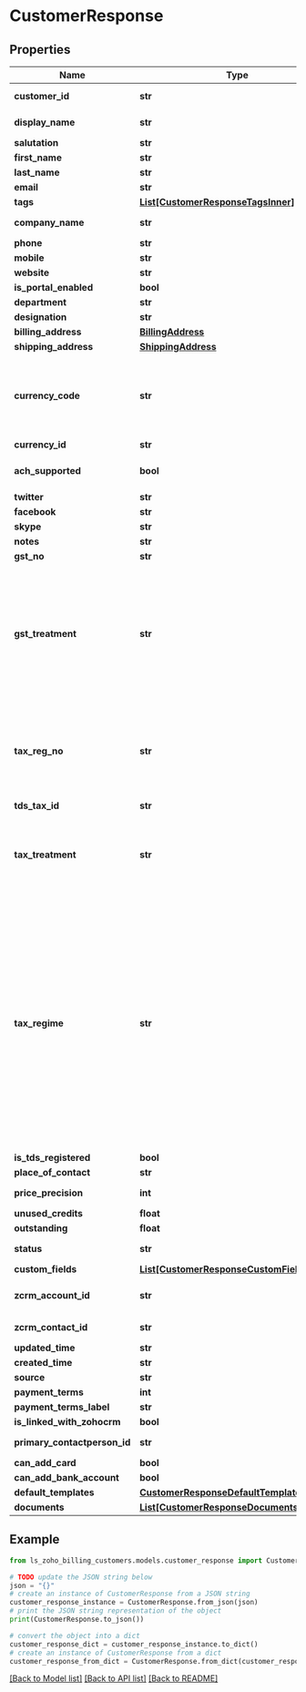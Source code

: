# CustomerResponse


## Properties

Name | Type | Description | Notes
------------ | ------------- | ------------- | -------------
**customer_id** | **str** | Unique ID generated by the server. This is used as identifier. | [optional] 
**display_name** | **str** | Name of the customer which will be displayed in the interface and invoices. | [optional] 
**salutation** | **str** | Salutation of the customer. | [optional] 
**first_name** | **str** | First name of the customer. | [optional] 
**last_name** | **str** | Last name of the customer. | [optional] 
**email** | **str** | Email address of the customer. | [optional] 
**tags** | [**List[CustomerResponseTagsInner]**](CustomerResponseTagsInner.md) |  | [optional] 
**company_name** | **str** | Registered name of the company the customer represents. | [optional] 
**phone** | **str** | Customer&#39;s landline or fixed-line number. | [optional] 
**mobile** | **str** | Customer&#39;s mobile phone number. | [optional] 
**website** | **str** | Customer&#39;s website if any. | [optional] 
**is_portal_enabled** | **bool** | Is Client portal enabled for the customer. | [optional] 
**department** | **str** | Customer&#39;s department. | [optional] 
**designation** | **str** | Customer&#39;s designation. | [optional] 
**billing_address** | [**BillingAddress**](BillingAddress.md) |  | [optional] 
**shipping_address** | [**ShippingAddress**](ShippingAddress.md) |  | [optional] 
**currency_code** | **str** | Currency code of the currency in which the customer wants to pay. If currency_code is not specified here, the currency chosen in your Zoho Billing organization will be used for billing. | [optional] [default to 'currency_code chosen in organization profile settings']
**currency_id** | **str** | Currency ID of the customer&#39;s currency. | [optional] 
**ach_supported** | **bool** | Set to true if ACH payment is supported for the customer. | [optional] [default to False]
**twitter** | **str** | Twitter profile of the customer. | [optional] 
**facebook** | **str** | Facebook profile of the customer. | [optional] 
**skype** | **str** | Skype ID of the customer | [optional] 
**notes** | **str** | A short note about the customer. | [optional] 
**gst_no** | **str** | GSTIN Number for the customer. | [optional] 
**gst_treatment** | **str** | GST Treatment for the customer.&lt;br&gt;Allowed values for &lt;strong&gt;&lt;code&gt;gst_treatment&lt;/code&gt;&lt;/strong&gt; : &lt;br&gt;&lt;code&gt;business_gst&lt;/code&gt;, &lt;code&gt;business_none&lt;/code&gt;, &lt;code&gt;consumer&lt;/code&gt;, &lt;code&gt;overseas&lt;/code&gt;&lt;br&gt; &lt;code&gt;business_gst&lt;/code&gt; - For a GST Registered business owner. &lt;br&gt;&lt;code&gt;business_none&lt;/code&gt; - For a GST unregistered business owner. &lt;br&gt;&lt;code&gt;consumer&lt;/code&gt; - For a consumer. &lt;br&gt;&lt;code&gt;overseas&lt;/code&gt; - Customer for whom you export your goods/services. | [optional] 
**tax_reg_no** | **str** | 12 digit Tax Registration number of a contact with Tax treatment as &lt;/br&gt; &lt;code&gt;home_country_mexico&lt;/code&gt;, &lt;code&gt;border_region_mexico&lt;/code&gt;, &lt;code&gt;non_mexico&lt;/code&gt;.&lt;/br&gt; Consumers generic RFC: &lt;code&gt;XAXX010101000&lt;/code&gt;, Overseas generic RFC: &lt;code&gt;XEXX010101000&lt;/code&gt; | [optional] 
**tds_tax_id** | **str** | ID of the TDS tax. | [optional] 
**tax_treatment** | **str** | VAT treatment of the contact.Allowed Values:&lt;/br&gt; &lt;code&gt;home_country_mexico&lt;/code&gt; (A business that is located within MX)&lt;/br&gt;&lt;code&gt;border_region_mexico&lt;/code&gt; (A business that is located in the northern and southern border regions in MX)&lt;/br&gt;&lt;code&gt;non_mexico&lt;/code&gt; (A business that is located outside MX). | [optional] 
**tax_regime** | **str** | Tax Regime of the contact.Allowed Values: &lt;code&gt;general_legal_person&lt;/code&gt;, &lt;code&gt;legal_entities_non_profit&lt;/code&gt;, &lt;code&gt;resident_abroad&lt;/code&gt;, &lt;code&gt;production_cooperative_societies&lt;/code&gt;, &lt;code&gt;agricultural_livestock&lt;/code&gt;, &lt;code&gt;optional_group_of_companies&lt;/code&gt;, &lt;code&gt;coordinated&lt;/code&gt;, &lt;code&gt;simplified_trust&lt;/code&gt;, &lt;code&gt;wages_salaries_income&lt;/code&gt;, &lt;code&gt;lease&lt;/code&gt;, &lt;code&gt;property_disposal_acquisition&lt;/code&gt;, &lt;code&gt;other_income&lt;/code&gt;, &lt;code&gt;resident_abroad&lt;/code&gt;, &lt;code&gt;divident_income&lt;/code&gt;, &lt;code&gt;individual_business_professional&lt;/code&gt;, &lt;code&gt;interest_income&lt;/code&gt;, &lt;code&gt;income_obtaining_price&lt;/code&gt;, &lt;code&gt;no_tax_obligation&lt;/code&gt;, &lt;code&gt;tax_incorporation&lt;/code&gt;, &lt;code&gt;income_through_technology_platform&lt;/code&gt;, &lt;code&gt;simplified_trust&lt;/code&gt;. | [optional] 
**is_tds_registered** | **bool** | Boolean to check if tax is registered. | [optional] 
**place_of_contact** | **str** | Customer&#39;s place of contact. | [optional] 
**price_precision** | **int** | The Price Precision of the selected currency for the customer | [optional] 
**unused_credits** | **float** | Customer&#39;s unused credits. | [optional] 
**outstanding** | **float** | Amount that has to be paid to the customer. | [optional] 
**status** | **str** | Status of the customer. It can either be &lt;code&gt;active&lt;/code&gt; or &lt;code&gt;inactive&lt;/code&gt;. | [optional] 
**custom_fields** | [**List[CustomerResponseCustomFieldsInner]**](CustomerResponseCustomFieldsInner.md) | Additional fields for customers. | [optional] 
**zcrm_account_id** | **str** | This is the Zoho CRM account id of the customer if the customer is synced with the accounts in Zoho CRM. | [optional] 
**zcrm_contact_id** | **str** | This is the Zoho CRM contact id of the customer if the customer is synced with the contacts in Zoho CRM. | [optional] 
**updated_time** | **str** | Time at which the customer details were last updated. | [optional] 
**created_time** | **str** | Time at which the customer was created. | [optional] 
**source** | **str** | Denotes how the customer was created. | [optional] 
**payment_terms** | **int** | Net payment term for the customer. | [optional] 
**payment_terms_label** | **str** | Text field of payment terms. | [optional] 
**is_linked_with_zohocrm** | **bool** | Set to true if linked with Zoho CRM. | [optional] 
**primary_contactperson_id** | **str** | Unique Id of primary contact person. This ID will refer to contactperson_id for this customer. | [optional] 
**can_add_card** | **bool** | Set to true if card can be associated. | [optional] 
**can_add_bank_account** | **bool** | Set to true if bank account can be associated. | [optional] 
**default_templates** | [**CustomerResponseDefaultTemplates**](CustomerResponseDefaultTemplates.md) |  | [optional] 
**documents** | [**List[CustomerResponseDocumentsInner]**](CustomerResponseDocumentsInner.md) | List of files attached to a particular customer. | [optional] 

## Example

```python
from ls_zoho_billing_customers.models.customer_response import CustomerResponse

# TODO update the JSON string below
json = "{}"
# create an instance of CustomerResponse from a JSON string
customer_response_instance = CustomerResponse.from_json(json)
# print the JSON string representation of the object
print(CustomerResponse.to_json())

# convert the object into a dict
customer_response_dict = customer_response_instance.to_dict()
# create an instance of CustomerResponse from a dict
customer_response_from_dict = CustomerResponse.from_dict(customer_response_dict)
```
[[Back to Model list]](../README.md#documentation-for-models) [[Back to API list]](../README.md#documentation-for-api-endpoints) [[Back to README]](../README.md)


